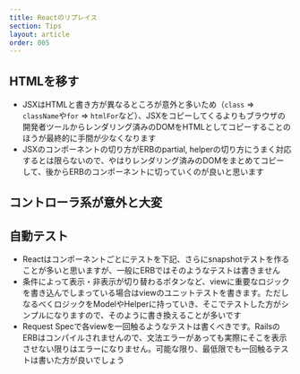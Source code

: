```yaml
---
title: Reactのリプレイス
section: Tips
layout: article
order: 005
---
```


## HTMLを移す

* JSXはHTMLと書き方が異なるところが意外と多いため（`class` => `className`や`for` => `htmlFor`など）、JSXをコピーしてくるよりもブラウザの開発者ツールからレンダリング済みのDOMをHTMLとしてコピーすることのほうが最終的に手間が少なくなります
* JSXのコンポーネントの切り方がERBのpartial, helperの切り方にうまく対応するとは限らないので、やはりレンダリング済みのDOMをまとめてコピーして、後からERBのコンポーネントに切っていくのが良いと思います

## コントローラ系が意外と大変

## 自動テスト

* Reactはコンポーネントごとにテストを下記、さらにsnapshotテストを作ることが多いと思いますが、一般にERBではそのようなテストは書きません
* 条件によって表示・非表示が切り替わるボタンなど、viewに重要なロジックを書き込んでしまっている場合はviewのユニットテストを書きます。ただしなるべくロジックをModelやHelperに持っていき、そこでテストした方がシンプルになりますので、そのように書き換えることが多いです
* Request Specで各viewを一回触るようなテストは書くべきです。RailsのERBはコンパイルされませんので、文法エラーがあっても実際にそこを表示させない限りはエラーになりません。可能な限り、最低限でも一回触るテストは書いた方が良いでしょう
